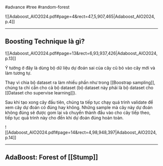 #advance #tree #random-forest 

![[Adaboost_AIO2024.pdf#page=4&rect=47,5,907,465|Adaboost_AIO2024, p.4]]

---
## Boosting Technique là gì?
![[Adaboost_AIO2024.pdf#page=13&rect=6,93,937,426|Adaboost_AIO2024, p.13]]

Ý tưởng ở đây là dùng bộ dữ liệu dự đoán sai của cây cũ bỏ vào cây mới và làm tương tự.

Thay vì chia bộ dataset ra làm nhiều phần như trong [[Boostrap sampling]], chúng ta chỉ cần cho cả bộ dataset (bộ dataset này phải là bộ dataset cho [[Dataset cho supervise learning]]).

Sau khi tạo xong cây đầu tiên, chúng ta tiếp tục chạy quá trình validate để xem cây dự đoán có đúng hay không. Những sample mà cây này dự đoán không đúng sẽ được gom lại và chuyển thành đầu vào cho cây tiếp theo, tiếp tục quá trình này cho đến khi dự đoán đúng hoàn toàn.

![[Adaboost_AIO2024.pdf#page=14&rect=4,98,948,397|Adaboost_AIO2024, p.14]]

---
## AdaBoost: Forest of [[Stump]]




